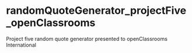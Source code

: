 # randomQuoteGenerator_projectFive_openClassrooms
Project five random quote generator presented to openClassrooms International

